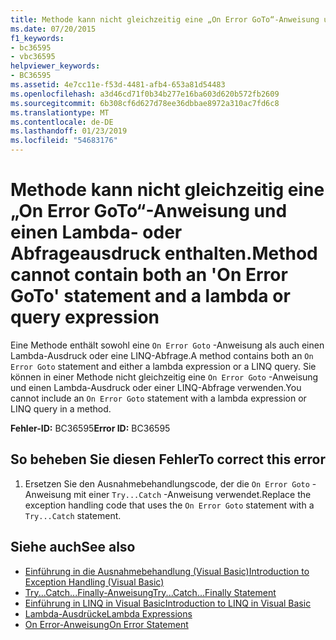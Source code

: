 ```yaml
---
title: Methode kann nicht gleichzeitig eine „On Error GoTo“-Anweisung und einen Lambda- oder Abfrageausdruck enthalten.
ms.date: 07/20/2015
f1_keywords:
- bc36595
- vbc36595
helpviewer_keywords:
- BC36595
ms.assetid: 4e7cc11e-f53d-4481-afb4-653a81d54483
ms.openlocfilehash: a3d46cd71f0b34b277e16ba603d620b572fb2609
ms.sourcegitcommit: 6b308cf6d627d78ee36dbbae8972a310ac7fd6c8
ms.translationtype: MT
ms.contentlocale: de-DE
ms.lasthandoff: 01/23/2019
ms.locfileid: "54683176"
---
```

# <a name="method-cannot-contain-both-an-on-error-goto-statement-and-a-lambda-or-query-expression"></a><span data-ttu-id="56bf7-102">Methode kann nicht gleichzeitig eine „On Error GoTo“-Anweisung und einen Lambda- oder Abfrageausdruck enthalten.</span><span class="sxs-lookup"><span data-stu-id="56bf7-102">Method cannot contain both an 'On Error GoTo' statement and a lambda or query expression</span></span>
<span data-ttu-id="56bf7-103">Eine Methode enthält sowohl eine `On Error Goto` -Anweisung als auch einen Lambda-Ausdruck oder eine LINQ-Abfrage.</span><span class="sxs-lookup"><span data-stu-id="56bf7-103">A method contains both an `On Error Goto` statement and either a lambda expression or a LINQ query.</span></span> <span data-ttu-id="56bf7-104">Sie können in einer Methode nicht gleichzeitig eine `On Error Goto` -Anweisung und einen Lambda-Ausdruck oder einer LINQ-Abfrage verwenden.</span><span class="sxs-lookup"><span data-stu-id="56bf7-104">You cannot include an `On Error Goto` statement with a lambda expression or LINQ query in a method.</span></span>  
  
 <span data-ttu-id="56bf7-105">**Fehler-ID:** BC36595</span><span class="sxs-lookup"><span data-stu-id="56bf7-105">**Error ID:** BC36595</span></span>  
  
## <a name="to-correct-this-error"></a><span data-ttu-id="56bf7-106">So beheben Sie diesen Fehler</span><span class="sxs-lookup"><span data-stu-id="56bf7-106">To correct this error</span></span>  
  
1.  <span data-ttu-id="56bf7-107">Ersetzen Sie den Ausnahmebehandlungscode, der die `On Error Goto` -Anweisung mit einer `Try...Catch` -Anweisung verwendet.</span><span class="sxs-lookup"><span data-stu-id="56bf7-107">Replace the exception handling code that uses the `On Error Goto` statement with a `Try...Catch` statement.</span></span>  
  
## <a name="see-also"></a><span data-ttu-id="56bf7-108">Siehe auch</span><span class="sxs-lookup"><span data-stu-id="56bf7-108">See also</span></span>
- [<span data-ttu-id="56bf7-109">Einführung in die Ausnahmebehandlung (Visual Basic)</span><span class="sxs-lookup"><span data-stu-id="56bf7-109">Introduction to Exception Handling (Visual Basic)</span></span>](https://msdn.microsoft.com/library/9792f16a-0cd2-40bd-ace2-f7a4344c0e52)
- [<span data-ttu-id="56bf7-110">Try...Catch...Finally-Anweisung</span><span class="sxs-lookup"><span data-stu-id="56bf7-110">Try...Catch...Finally Statement</span></span>](../../visual-basic/language-reference/statements/try-catch-finally-statement.md)
- [<span data-ttu-id="56bf7-111">Einführung in LINQ in Visual Basic</span><span class="sxs-lookup"><span data-stu-id="56bf7-111">Introduction to LINQ in Visual Basic</span></span>](../../visual-basic/programming-guide/language-features/linq/introduction-to-linq.md)
- [<span data-ttu-id="56bf7-112">Lambda-Ausdrücke</span><span class="sxs-lookup"><span data-stu-id="56bf7-112">Lambda Expressions</span></span>](../../visual-basic/programming-guide/language-features/procedures/lambda-expressions.md)
- [<span data-ttu-id="56bf7-113">On Error-Anweisung</span><span class="sxs-lookup"><span data-stu-id="56bf7-113">On Error Statement</span></span>](../../visual-basic/language-reference/statements/on-error-statement.md)
